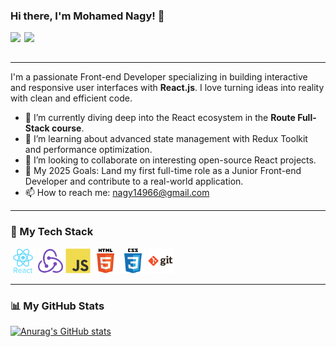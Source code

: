 ### Hi there, I'm Mohamed Nagy! 👋

<a href="https://www.linkedin.com/in/mohamed-nagy-frontend-developer">
  <img align="left" width="22px" src="https://cdn.jsdelivr.net/npm/simple-icons@v3/icons/linkedin.svg" />
</a>
<a href="https://my-portfolio-new-roan.vercel.app/">
  <img align="left" width="22px" src="https://i.ibb.co/6NfFk3N/website.png" />
</a>
<br />
<br />

---

I'm a passionate Front-end Developer specializing in building interactive and responsive user interfaces with **React.js**. I love turning ideas into reality with clean and efficient code. 

- 🔭 I’m currently diving deep into the React ecosystem in the **Route Full-Stack course**.
- 🌱 I’m learning about advanced state management with Redux Toolkit and performance optimization.
- 👯 I’m looking to collaborate on interesting open-source React projects.
- 🥅 My 2025 Goals: Land my first full-time role as a Junior Front-end Developer and contribute to a real-world application.
- 📫 How to reach me: nagy14966@gmail.com

---

### 🚀 My Tech Stack

<p align="left">
  <img src="https://raw.githubusercontent.com/devicons/devicon/master/icons/react/react-original-wordmark.svg" alt="react" width="40" height="40"/>
  <img src="https://raw.githubusercontent.com/devicons/devicon/master/icons/redux/redux-original.svg" alt="redux" width="40" height="40"/>
  <img src="https://raw.githubusercontent.com/devicons/devicon/master/icons/javascript/javascript-original.svg" alt="javascript" width="40" height="40"/>
  <img src="https://raw.githubusercontent.com/devicons/devicon/master/icons/html5/html5-original-wordmark.svg" alt="html5" width="40" height="40"/>
  <img src="https://raw.githubusercontent.com/devicons/devicon/master/icons/css3/css3-original-wordmark.svg" alt="css3" width="40" height="40"/>
  <img src="https://raw.githubusercontent.com/devicons/devicon/master/icons/git/git-original-wordmark.svg" alt="git" width="40" height="40"/>
</p>

---

### 📊 My GitHub Stats

[![Anurag's GitHub stats](https://github-readme-stats.vercel.app/api?username=mohamednagy54&show_icons=true&theme=radical)](https://github.com/anuraghazra/github-readme-stats)
